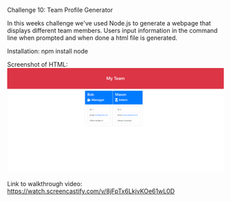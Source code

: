 Challenge 10: Team Profile Generator

In this weeks challenge we've used Node.js to generate a webpage that displays different team members. Users input information in the command line when prompted and when done a html file is generated. 

Installation: 
npm install node

Screenshot of HTML: 
![Screenshot](Screenshot.png)

Link to walkthrough video: 
https://watch.screencastify.com/v/8jFpTx6LkjvKOe61wL0D
